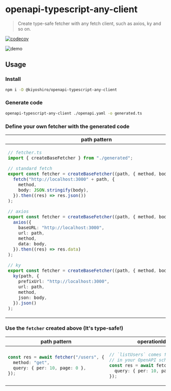 # openapi-typescript-any-client

> Create type-safe fetcher with any fetch client, such as axios, ky and so on.

[![codecov](https://codecov.io/gh/KoichiKiyokawa/openapi-typescript-any-client/branch/main/graph/badge.svg?token=KBPSYME8M7)](https://codecov.io/gh/KoichiKiyokawa/openapi-typescript-any-client)

![demo](https://user-images.githubusercontent.com/40315079/220818384-0d7701f3-6883-4de1-96c7-7f56c3aa6333.gif)

## Usage

### Install

```bash
npm i -D @kiyoshiro/openapi-typescript-any-client
```

### Generate code

```bash
openapi-typescript-any-client ./openapi.yaml -o generated.ts
```

### Define your own fetcher with the generated code

<table>
<thead>
<tr>
<th>path pattern</th>
<th>operationId pattern</th>
</tr>
</thead>
<tbody>
<tr>
<td>

```ts
// fetcher.ts
import { createBaseFetcher } from "./generated";

// standard fetch
export const fetcher = createBaseFetcher((path, { method, body }) =>
  fetch("http://localhost:3000" + path, {
    method,
    body: JSON.stringify(body),
  }).then((res) => res.json())
);

// axios
export const fetcher = createBaseFetcher((path, { method, body }) =>
  axios({
    baseURL: "http://localhost:3000",
    url: path,
    method,
    data: body,
  }).then((res) => res.data)
);

// ky
export const fetcher = createBaseFetcher((path, { method, body }) =>
  ky(path, {
    prefixUrl: "http://localhost:3000",
    url: path,
    method,
    json: body,
  }).json()
);
```

</td>
<td>

```ts
// fetcher.ts
import { createOperationIdFetcher } from "./generated";

// standard fetch
export const fetcherObj = createOperationIdFetcher((path, { method, body }) =>
  fetch("http://localhost:3000" + path, {
    method,
    body: JSON.stringify(body),
  }).then((res) => res.json())
);

// axios
export const fetcherObj = createOperationIdFetcher((path, { method, body }) =>
  axios({
    baseURL: "http://localhost:3000",
    url: path,
    method,
    data: body,
  }).then((res) => res.data)
);

// ky
export const fetcherObj = createOperationIdFetcher((path, { method, body }) =>
  ky(path, {
    prefixUrl: "http://localhost:3000",
    url: path,
    method,
    json: body,
  }).json()
);
```

</td>

</tbody>
</table>

### Use the `fetcher` created above (It's type-safe!)

<table>
<thead>
<tr>
<th>path pattern</th>
<th>operationId pattern</th>
</tr>
</thead>
<tbody>
<tr>
<td>

```ts
const res = await fetcher("/users", {
  method: "get",
  query: { per: 10, page: 0 },
});
```

</td>
<td>

```ts
// `listUsers` comes from operationId
// in your OpenAPI schema
const res = await fetcherObj.listUsers({
  query: { per: 10, page: 0 },
});
```

</td>

</tbody>
</table>
